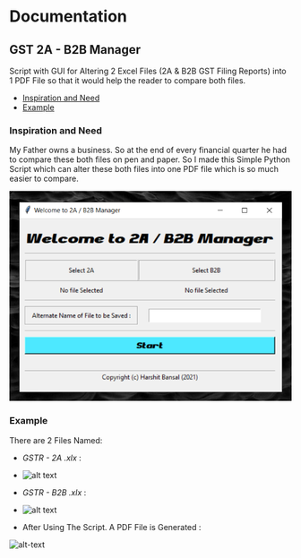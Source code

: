 # Documentation
## GST 2A - B2B Manager
Script with GUI for Altering 2 Excel Files (2A & B2B GST Filing Reports) into 1 PDF File so that it would help the reader to compare both files.
* [Inspiration and Need](#inspiration-and-need)
* [Example](#example)
### Inspiration and Need
My Father owns a business. 
So at the end of every financial quarter he had to compare these both files on pen and paper. 
So I made this Simple Python Script which can alter these both files into one PDF file which is so much easier to compare.

<center><img src = "Resources/1.png"></center>

### Example
There are 2 Files Named:
* *GSTR - 2A .xlx* :

* ![alt text](https://drive.google.com/u/0/uc?id=1x39UI7p9dYYDvYeyc5kLpWWiwYm1AOe6&export=download)
* *GSTR - B2B .xlx* :

* ![alt text](https://drive.google.com/u/0/uc?id=1WIVcu9fXJZE_fAOEuCKYTPgWKecEMC7v&export=download)
* After Using The Script. A PDF File is Generated :

![alt-text](https://drive.google.com/u/0/uc?id=1lGm-ku3pK8vLQ8XUN_B5iL6Rr4EdIq17&export=download)
